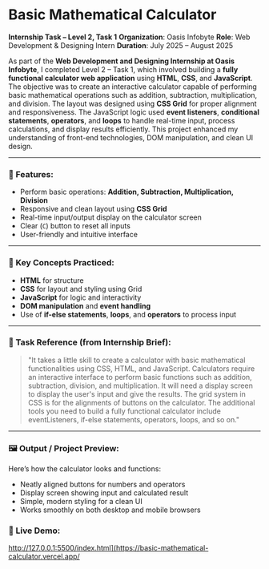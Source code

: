 # Basic Mathematical Calculator


**Internship Task – Level 2, Task 1**
**Organization**: Oasis Infobyte
**Role**: Web Development & Designing Intern
**Duration**: July 2025 – August 2025

As part of the **Web Development and Designing Internship at Oasis Infobyte**, I completed Level 2 – Task 1, which involved building a **fully functional calculator web application** using **HTML**, **CSS**, and **JavaScript**. The objective was to create an interactive calculator capable of performing basic mathematical operations such as addition, subtraction, multiplication, and division. The layout was designed using **CSS Grid** for proper alignment and responsiveness. The JavaScript logic used **event listeners**, **conditional statements**, **operators**, and **loops** to handle real-time input, process calculations, and display results efficiently. This project enhanced my understanding of front-end technologies, DOM manipulation, and clean UI design.

---

### 🔧 Features:

* Perform basic operations: **Addition, Subtraction, Multiplication, Division**
* Responsive and clean layout using **CSS Grid**
* Real-time input/output display on the calculator screen
* Clear (`C`) button to reset all inputs
* User-friendly and intuitive interface

---

### 🧠 Key Concepts Practiced:

* **HTML** for structure
* **CSS** for layout and styling using Grid
* **JavaScript** for logic and interactivity
* **DOM manipulation** and **event handling**
* Use of **if-else statements**, **loops**, and **operators** to process input

---

### 📌 Task Reference (from Internship Brief):

> "It takes a little skill to create a calculator with basic mathematical functionalities using CSS, HTML, and JavaScript. Calculators require an interactive interface to perform basic functions such as addition, subtraction, division, and multiplication. It will need a display screen to display the user's input and give the results. The grid system in CSS is for the alignments of buttons on the calculator. The additional tools you need to build a fully functional calculator include eventListeners, if-else statements, operators, loops, and so on."

---

### 🖼️ Output / Project Preview:

Here’s how the calculator looks and functions:


* Neatly aligned buttons for numbers and operators
* Display screen showing input and calculated result
* Simple, modern styling for a clean UI
* Works smoothly on both desktop and mobile browsers

### 🔗 Live Demo:
http://127.0.0.1:5500/index.html](https://basic-mathematical-calculator.vercel.app/
